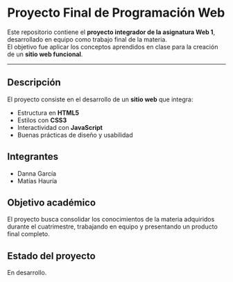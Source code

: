 # Proyecto Final de Programación Web

Este repositorio contiene el **proyecto integrador de la asignatura Web 1**, desarrollado en equipo como trabajo final de la materia.  
El objetivo fue aplicar los conceptos aprendidos en clase para la creación de un **sitio web funcional**.

---

## Descripción
El proyecto consiste en el desarrollo de un **sitio web** que integra:
- Estructura en **HTML5**
- Estilos con **CSS3**
- Interactividad con **JavaScript**
- Buenas prácticas de diseño y usabilidad

## Integrantes
- Danna García
- Matías Hauría

## Objetivo académico
El proyecto busca consolidar los conocimientos de la materia adquiridos durante el cuatrimestre, trabajando en equipo y presentando un producto final completo.

## Estado del proyecto
En desarrollo.


